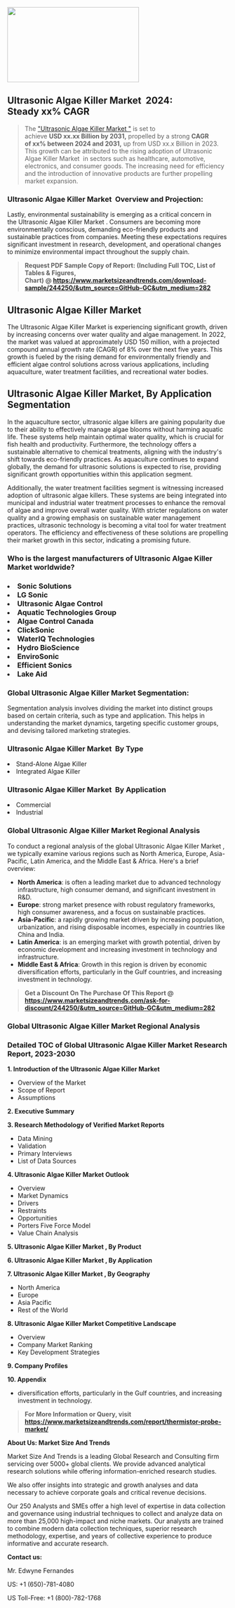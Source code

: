 <p><img class="alignnone size-medium wp-image-20088" src="https://ffe5etoiles.com/wp-content/uploads/2024/12/MST1-300x171.png" alt="" width="300" height="171" /></p><h2 id="ember46" class="ember-view reader-text-block__heading-2">Ultrasonic Algae Killer Market &nbsp;2024: Steady&nbsp;xx% CAGR</h2><blockquote id="ember47" class="ember-view reader-text-block__blockquote">The&nbsp;<a class="app-aware-link " href="https://www.marketsizeandtrends.com/download-sample/244250/&utm_source=GitHub-GC&utm_medium=282" target="_blank" data-test-app-aware-link="">"Ultrasonic Algae Killer Market "</a>&nbsp;is set to achieve&nbsp;<strong>USD&nbsp;xx.xx&nbsp;Billion by 2031,</strong>&nbsp;propelled by a strong&nbsp;<strong>CAGR of&nbsp;xx% between 2024 and 2031,</strong>&nbsp;up from USD xx.x Billion in 2023. This growth can be attributed to the rising adoption of&nbsp;Ultrasonic Algae Killer Market &nbsp;in sectors such as healthcare, automotive, electronics, and consumer goods. The increasing need for efficiency and the introduction of innovative products are further propelling market expansion.</blockquote><h3 id="ember48" class="ember-view reader-text-block__heading-3">Ultrasonic Algae Killer Market &nbsp;Overview and Projection:</h3><p id="ember49" class="ember-view reader-text-block__paragraph">Lastly, environmental sustainability is emerging as a critical concern in the&nbsp;Ultrasonic Algae Killer Market . Consumers are becoming more environmentally conscious, demanding eco-friendly products and sustainable practices from companies. Meeting these expectations requires significant investment in research, development, and operational changes to minimize environmental impact throughout the supply chain.</p><blockquote id="ember50" class="ember-view reader-text-block__blockquote"><strong>Request PDF Sample Copy of Report: (Including Full TOC, List of Tables &amp; Figures, Chart)&nbsp;@&nbsp;<strong><a href="https://www.marketsizeandtrends.com/download-sample/244250/&utm_source=GitHub-GC&utm_medium=282" target="_blank">https://www.marketsizeandtrends.com/download-sample/244250/&utm_source=GitHub-GC&utm_medium=282</a></strong></strong></blockquote><h3 class=""><h2>Ultrasonic Algae Killer Market</h2><p>The Ultrasonic Algae Killer Market is experiencing significant growth, driven by increasing concerns over water quality and algae management. In 2022, the market was valued at approximately USD 150 million, with a projected compound annual growth rate (CAGR) of 8% over the next five years. This growth is fueled by the rising demand for environmentally friendly and efficient algae control solutions across various applications, including aquaculture, water treatment facilities, and recreational water bodies.</p><h2>Ultrasonic Algae Killer Market, By Application Segmentation</h2><p>In the aquaculture sector, ultrasonic algae killers are gaining popularity due to their ability to effectively manage algae blooms without harming aquatic life. These systems help maintain optimal water quality, which is crucial for fish health and productivity. Furthermore, the technology offers a sustainable alternative to chemical treatments, aligning with the industry's shift towards eco-friendly practices. As aquaculture continues to expand globally, the demand for ultrasonic solutions is expected to rise, providing significant growth opportunities within this application segment.</p><p>Additionally, the water treatment facilities segment is witnessing increased adoption of ultrasonic algae killers. These systems are being integrated into municipal and industrial water treatment processes to enhance the removal of algae and improve overall water quality. With stricter regulations on water quality and a growing emphasis on sustainable water management practices, ultrasonic technology is becoming a vital tool for water treatment operators. The efficiency and effectiveness of these solutions are propelling their market growth in this sector, indicating a promising future.</p></h3><h3 id="" class="">Who is the largest manufacturers of&nbsp;Ultrasonic Algae Killer Market worldwide?</h3><h3 class=""></Li><Li>Sonic Solutions</Li><Li> LG Sonic</Li><Li> Ultrasonic Algae Control</Li><Li> Aquatic Technologies Group</Li><Li> Algae Control Canada</Li><Li> ClickSonic</Li><Li> WaterIQ Technologies</Li><Li> Hydro BioScience</Li><Li> EnviroSonic</Li><Li> Efficient Sonics</Li><Li> Lake Aid</h3><h3 id="ember53" class="ember-view reader-text-block__heading-3">Global&nbsp;Ultrasonic Algae Killer Market Segmentation:</h3><p id="ember54" class="ember-view reader-text-block__paragraph">Segmentation analysis involves dividing the market into distinct groups based on certain criteria, such as type and application. This helps in understanding the market dynamics, targeting specific customer groups, and devising tailored marketing strategies.</p><h3 id="" class="">Ultrasonic Algae Killer Market &nbsp;By Type</h3><p></Li><Li>Stand-Alone Algae Killer</Li><Li> Integrated Algae Killer</p><h3 id="" class="">Ultrasonic Algae Killer Market &nbsp;By Application</h3><p class=""></Li><Li>Commercial</Li><Li> Industrial</p><h3 id="ember62" class="ember-view reader-text-block__heading-3">Global Ultrasonic Algae Killer Market Regional Analysis</h3><p id="ember63" class="ember-view reader-text-block__paragraph">To conduct a regional analysis of the global Ultrasonic Algae Killer Market , we typically examine various regions such as North America, Europe, Asia-Pacific, Latin America, and the Middle East &amp; Africa. Here's a brief overview:</p><ul><li><strong>North America</strong>: is often a leading market due to advanced technology infrastructure, high consumer demand, and significant investment in R&amp;D.</li><li><strong>Europe</strong>: strong market presence with robust regulatory frameworks, high consumer awareness, and a focus on sustainable practices.</li><li><strong>Asia-Pacific</strong>: a rapidly growing market driven by increasing population, urbanization, and rising disposable incomes, especially in countries like China and India.</li><li><strong>Latin America</strong>: is an emerging market with growth potential, driven by economic development and increasing investment in technology and infrastructure.</li><li><strong>Middle East &amp; Africa</strong>: Growth in this region is driven by economic diversification efforts, particularly in the Gulf countries, and increasing investment in technology.</li></ul><blockquote id="ember61" class="ember-view reader-text-block__blockquote"><strong>Get a Discount On The Purchase Of This Report @ <strong><a href="https://html-cleaner.com/" target="">https://www.marketsizeandtrends.com/ask-for-discount/244250/&utm_source=GitHub-GC&utm_medium=282</a></strong></strong></blockquote><h3 id="ember62" class="ember-view reader-text-block__heading-3">Global Ultrasonic Algae Killer Market Regional Analysis</h3><h3 id="" class="">Detailed TOC of Global Ultrasonic Algae Killer Market Research Report, 2023-2030</h3><p id="" class=""><strong>1. Introduction of the Ultrasonic Algae Killer Market </strong></p><ul><li>Overview of the Market</li><li>Scope of Report</li><li>Assumptions</li></ul><p id="" class=""><strong>2. Executive Summary</strong></p><p id="" class=""><strong>3. Research Methodology of Verified Market Reports</strong></p><ul><li>Data Mining</li><li>Validation</li><li>Primary Interviews</li><li>List of Data Sources</li></ul><p id="" class=""><strong>4. Ultrasonic Algae Killer Market Outlook</strong></p><ul><li>Overview</li><li>Market Dynamics</li><li>Drivers</li><li>Restraints</li><li>Opportunities</li><li>Porters Five Force Model</li><li>Value Chain Analysis</li></ul><p id="" class=""><strong>5. Ultrasonic Algae Killer Market , By Product</strong></p><p id="" class=""><strong>6. Ultrasonic Algae Killer Market , By Application</strong></p><p id="" class=""><strong>7. Ultrasonic Algae Killer Market , By Geography</strong></p><ul><li>North America</li><li>Europe</li><li>Asia Pacific</li><li>Rest of the World</li></ul><p id="" class=""><strong>8. Ultrasonic Algae Killer Market Competitive Landscape</strong></p><ul><li>Overview</li><li>Company Market Ranking</li><li>Key Development Strategies</li></ul><p id="" class=""><strong>9. Company Profiles</strong></p><p id="" class=""><strong>10. Appendix</strong></p><ul><li>diversification efforts, particularly in the Gulf countries, and increasing investment in technology.</li></ul><blockquote id="ember65" class="ember-view reader-text-block__blockquote"><strong>For More Information or Query, visit <strong><strong><a href="https://html-cleaner.com/" target="">https://www.marketsizeandtrends.com/report/thermistor-probe-market/</a></strong></strong></strong></blockquote><p id="" class=""><strong>About Us: Market Size And Trends</strong></p><p id="" class="">Market Size And Trends is a leading Global Research and Consulting firm servicing over 5000+ global clients. We provide advanced analytical research solutions while offering information-enriched research studies.</p><p id="" class="">We also offer insights into strategic and growth analyses and data necessary to achieve corporate goals and critical revenue decisions.</p><p id="" class="">Our 250 Analysts and SMEs offer a high level of expertise in data collection and governance using industrial techniques to collect and analyze data on more than 25,000 high-impact and niche markets. Our analysts are trained to combine modern data collection techniques, superior research methodology, expertise, and years of collective experience to produce informative and accurate research.</p><p id="" class=""><strong>Contact us:</strong></p><p id="" class="">Mr. Edwyne Fernandes</p><p id="" class="">US: +1 (650)-781-4080</p><p id="" class="">US Toll-Free: +1 (800)-782-1768</p>
